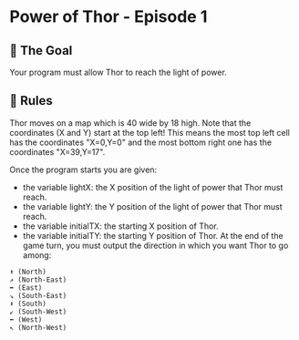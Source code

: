 # Power of Thor - Episode 1

## 🚀 The Goal

Your program must allow Thor to reach the light of power.

## 🚩 Rules

Thor moves on a map which is 40 wide by 18 high. Note that the coordinates (X and Y) start at the top left! This means the most top left cell has the coordinates "X=0,Y=0" and the most bottom right one has the coordinates "X=39,Y=17".

Once the program starts you are given:
* the variable lightX: the X position of the light of power that Thor must reach.
* the variable lightY: the Y position of the light of power that Thor must reach.
* the variable initialTX: the starting X position of Thor.
* the variable initialTY: the starting Y position of Thor.
At the end of the game turn, you must output the direction in which you want Thor to go among:

```text
⬆ (North)
↗ (North-East)
➡ (East)
↘ (South-East)
⬇ (South)
↙ (South-West)
⬅ (West)
↖ (North-West)
```
